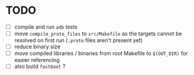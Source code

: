 # TODO

- [ ] compile and run `adb` tests
- [ ] move `compile_proto_files` to `src/Makefile` as the targets cannot be resolved on first run (`.proto` files aren't present yet)
- [ ] reduce binary size
- [ ] move compiled libraries / binaries from root Makefile to `$(OUT_DIR)` for easier referencing
- [ ] also build `fastboot` ?
